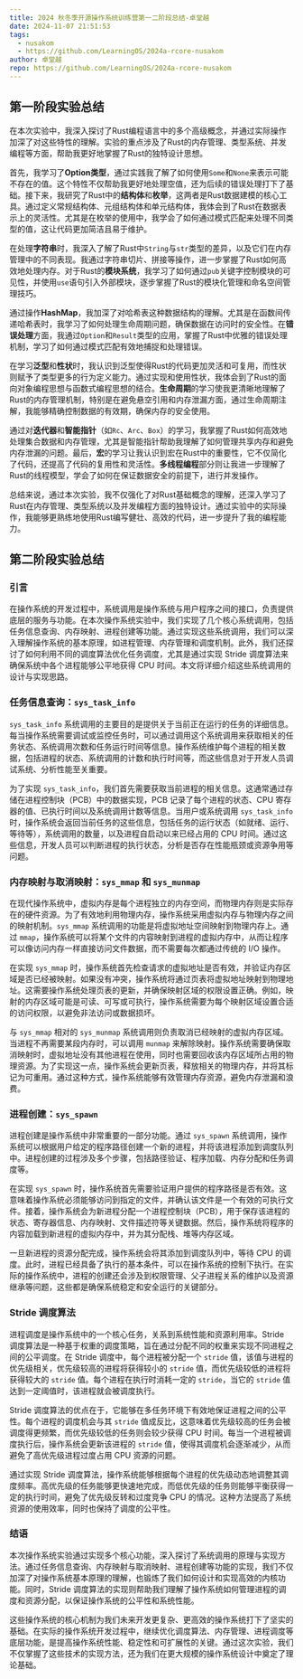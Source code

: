 ```yaml
---
title: 2024 秋冬季开源操作系统训练营第一二阶段总结-卓堂越
date: 2024-11-07 21:51:53
tags:
  - nusakom
  - https://github.com/LearningOS/2024a-rcore-nusakom
author: 卓堂越
repo: https://github.com/LearningOS/2024a-rcore-nusakom
---
```


## 第一阶段实验总结

在本次实验中，我深入探讨了Rust编程语言中的多个高级概念，并通过实际操作加深了对这些特性的理解。实验的重点涉及了Rust的内存管理、类型系统、并发编程等方面，帮助我更好地掌握了Rust的独特设计思想。

首先，我学习了**Option类型**，通过实践我了解了如何使用`Some`和`None`来表示可能不存在的值。这个特性不仅帮助我更好地处理空值，还为后续的错误处理打下了基础。接下来，我研究了Rust中的**结构体**和**枚举**，这两者是Rust数据建模的核心工具。通过定义常规结构体、元组结构体和单元结构体，我体会到了Rust在数据表示上的灵活性。尤其是在枚举的使用中，我学会了如何通过模式匹配来处理不同类型的值，这让代码更加简洁且易于维护。

在处理**字符串**时，我深入了解了Rust中`String`与`str`类型的差异，以及它们在内存管理中的不同表现。我通过字符串切片、拼接等操作，进一步掌握了Rust如何高效地处理内存。对于Rust的**模块系统**，我学习了如何通过`pub`关键字控制模块的可见性，并使用`use`语句引入外部模块，逐步掌握了Rust的模块化管理和命名空间管理技巧。

通过操作**HashMap**，我加深了对哈希表这种数据结构的理解。尤其是在函数间传递哈希表时，我学习了如何处理生命周期问题，确保数据在访问时的安全性。在**错误处理**方面，我通过`Option`和`Result`类型的应用，掌握了Rust中优雅的错误处理机制，学习了如何通过模式匹配有效地捕捉和处理错误。

在学习**泛型**和**性状**时，我认识到泛型使得Rust的代码更加灵活和可复用，而性状则赋予了类型更多的行为定义能力。通过实现和使用性状，我体会到了Rust的面向对象编程思想与函数式编程思想的结合。**生命周期**的学习使我更清晰地理解了Rust的内存管理机制，特别是在避免悬空引用和内存泄漏方面，通过生命周期注解，我能够精确控制数据的有效期，确保内存的安全使用。

通过对**迭代器**和**智能指针**（如`Rc`、`Arc`、`Box`）的学习，我掌握了Rust如何高效地处理集合数据和内存管理，尤其是智能指针帮助我理解了如何管理共享内存和避免内存泄漏的问题。最后，**宏**的学习让我认识到宏在Rust中的重要性，它不仅简化了代码，还提高了代码的复用性和灵活性。**多线程编程**部分则让我进一步理解了Rust的线程模型，学会了如何在保证数据安全的前提下，进行并发操作。

总结来说，通过本次实验，我不仅强化了对Rust基础概念的理解，还深入学习了Rust在内存管理、类型系统以及并发编程方面的独特设计。通过实验中的实际操作，我能够更熟练地使用Rust编写健壮、高效的代码，进一步提升了我的编程能力。

## 第二阶段实验总结

### 引言

在操作系统的开发过程中，系统调用是操作系统与用户程序之间的接口，负责提供底层的服务与功能。在本次操作系统实验中，我们实现了几个核心系统调用，包括任务信息查询、内存映射、进程创建等功能。通过实现这些系统调用，我们可以深入理解操作系统的基本原理，如进程管理、内存管理和调度机制。此外，我们还探讨了如何利用不同的调度算法优化任务调度，尤其是通过实现 Stride 调度算法来确保系统中各个进程能够公平地获得 CPU 时间。本文将详细介绍这些系统调用的设计与实现思路。

### 任务信息查询：`sys_task_info`

`sys_task_info` 系统调用的主要目的是提供关于当前正在运行的任务的详细信息。每当操作系统需要调试或监控任务时，可以通过调用这个系统调用来获取相关的任务状态、系统调用次数和任务运行时间等信息。操作系统维护每个进程的相关数据，包括进程的状态、系统调用的计数和执行时间等，而这些信息对于开发人员调试系统、分析性能至关重要。

为了实现 `sys_task_info`，我们首先需要获取当前进程的相关信息。这通常通过存储在进程控制块（PCB）中的数据实现，PCB 记录了每个进程的状态、CPU 寄存器的值、已执行时间以及系统调用计数等信息。当用户或系统调用 `sys_task_info` 时，操作系统会返回当前任务的这些信息，包括任务的运行状态（如就绪、运行、等待等），系统调用的数量，以及进程自启动以来已经占用的 CPU 时间。通过这些信息，开发人员可以判断进程的执行状态，分析是否存在性能瓶颈或资源争用等问题。

### 内存映射与取消映射：`sys_mmap` 和 `sys_munmap`

在现代操作系统中，虚拟内存是每个进程独立的内存空间，而物理内存则是实际存在的硬件资源。为了有效地利用物理内存，操作系统采用虚拟内存与物理内存之间的映射机制。`sys_mmap` 系统调用的功能是将虚拟地址空间映射到物理内存上。通过 `mmap`，操作系统可以将某个文件的内容映射到进程的虚拟内存中，从而让程序可以像访问内存一样直接访问文件数据，而不需要每次都通过传统的 I/O 操作。

在实现 `sys_mmap` 时，操作系统首先检查请求的虚拟地址是否有效，并验证内存区域是否已经被映射。如果没有冲突，操作系统将通过页表将虚拟地址映射到物理地址。这需要操作系统处理页表的更新，并确保映射区域的权限设置正确。例如，映射的内存区域可能是可读、可写或可执行，操作系统需要为每个映射区域设置合适的访问权限，以避免非法访问或数据损坏。

与 `sys_mmap` 相对的 `sys_munmap` 系统调用则负责取消已经映射的虚拟内存区域。当进程不再需要某段内存时，可以调用 `munmap` 来解除映射。操作系统需要确保取消映射时，虚拟地址没有其他进程在使用，同时也需要回收该内存区域所占用的物理资源。为了实现这一点，操作系统会更新页表，释放相关的物理内存，并将其标记为可重用。通过这种方式，操作系统能够有效管理内存资源，避免内存泄漏和浪费。

### 进程创建：`sys_spawn`

进程创建是操作系统中非常重要的一部分功能。通过 `sys_spawn` 系统调用，操作系统可以根据用户给定的程序路径创建一个新的进程，并将该进程添加到调度队列中。进程创建的过程涉及多个步骤，包括路径验证、程序加载、内存分配和任务调度等。

在实现 `sys_spawn` 时，操作系统首先需要验证用户提供的程序路径是否有效。这意味着操作系统必须能够访问到指定的文件，并确认该文件是一个有效的可执行文件。接着，操作系统会为新进程分配一个进程控制块（PCB），用于保存该进程的状态、寄存器信息、内存映射、文件描述符等关键数据。然后，操作系统将程序的内容加载到新进程的虚拟内存中，并为其分配栈、堆等内存区域。

一旦新进程的资源分配完成，操作系统会将其添加到调度队列中，等待 CPU 的调度。此时，进程已经具备了执行的基本条件，可以在操作系统的控制下执行。在实际的操作系统中，进程的创建还会涉及到权限管理、父子进程关系的维护以及资源继承等问题，这些都是确保系统稳定和安全运行的关键部分。

### Stride 调度算法

进程调度是操作系统中的一个核心任务，关系到系统性能和资源利用率。Stride 调度算法是一种基于权重的调度策略，旨在通过分配不同的权重来实现不同进程之间的公平调度。在 Stride 调度中，每个进程被分配一个 `stride` 值，该值与进程的优先级相关，优先级较高的进程将获得较小的 `stride` 值，而优先级较低的进程将获得较大的 `stride` 值。每个进程在执行时消耗一定的 `stride`，当它的 `stride` 值达到一定阈值时，该进程就会被调度执行。

Stride 调度算法的优点在于，它能够在多任务环境下有效地保证进程之间的公平性。每个进程的调度机会与其 `stride` 值成反比，这意味着优先级较高的任务会被调度得更频繁，而优先级较低的任务则会较少获得 CPU 时间。每当一个进程被调度执行后，操作系统会更新该进程的 `stride` 值，使得其调度机会逐渐减少，从而避免了高优先级进程过度占用 CPU 资源的问题。

通过实现 Stride 调度算法，操作系统能够根据每个进程的优先级动态地调整其调度频率。高优先级的任务能够更快速地完成，而低优先级的任务则能够平衡获得一定的执行时间，避免了优先级反转和过度竞争 CPU 的情况。这种方法提高了系统资源的使用效率，同时也保持了调度的公平性。

### 结语

本次操作系统实验通过实现多个核心功能，深入探讨了系统调用的原理与实现方法。通过任务信息查询、内存映射与取消映射、进程创建等功能的实现，我们不仅加深了对操作系统基本原理的理解，也锻炼了我们如何设计和实现高效的内核功能。同时，Stride 调度算法的实现则帮助我们理解了操作系统如何管理进程的调度和资源分配，以保证操作系统的公平性和系统性能。

这些操作系统的核心机制为我们未来开发更复杂、更高效的操作系统打下了坚实的基础。在实际的操作系统开发过程中，继续优化调度算法、内存管理、进程调度等底层功能，是提高操作系统性能、稳定性和可扩展性的关键。通过这次实验，我们不仅掌握了这些技术的实现方法，还为我们在更大规模的操作系统设计中奠定了理论基础。